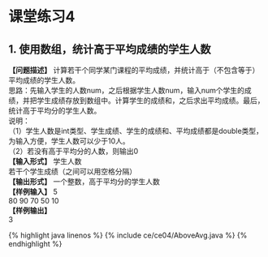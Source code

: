 <title>课堂练习4</title>
<link rel="stylesheet" href="../../css/style.css">
<h1>课堂练习4</h1>

##  1. 使用数组，统计高于平均成绩的学生人数
**【问题描述】**
计算若干个同学某门课程的平均成绩，并统计高于（不包含等于）平均成绩的学生人数。  
思路：先输入学生的人数num，之后根据学生人数num，输入num个学生的成绩，并把学生成绩存放到数组中。计算学生的成绩和，之后求出平均成绩。最后，统计高于平均分的学生人数。  
说明：  
（1）学生人数是int类型、学生成绩、学生的成绩和、平均成绩都是double类型，为输入方便，学生人数可以少于10人。  
（2）若没有高于平均分的人数，则输出0  
**【输入形式】**
学生人数  
若干个学生成绩（之间可以用空格分隔）  
**【输出形式】**
一个整数，高于平均分的学生人数  
**【样例输入】**
5  
80 90 70 50 10  
**【样例输出】**  
3

{% highlight java linenos %}
{% include ce/ce04/AboveAvg.java %}
{% endhighlight %}
